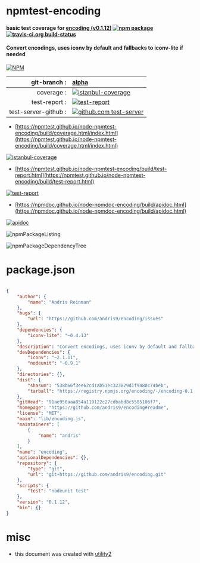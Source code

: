 # npmtest-encoding

#### basic test coverage for  [encoding (v0.1.12)](https://github.com/andris9/encoding#readme)  [![npm package](https://img.shields.io/npm/v/npmtest-encoding.svg?style=flat-square)](https://www.npmjs.org/package/npmtest-encoding) [![travis-ci.org build-status](https://api.travis-ci.org/npmtest/node-npmtest-encoding.svg)](https://travis-ci.org/npmtest/node-npmtest-encoding)

#### Convert encodings, uses iconv by default and fallbacks to iconv-lite if needed

[![NPM](https://nodei.co/npm/encoding.png?downloads=true&downloadRank=true&stars=true)](https://www.npmjs.com/package/encoding)

| git-branch : | [alpha](https://github.com/npmtest/node-npmtest-encoding/tree/alpha)|
|--:|:--|
| coverage : | [![istanbul-coverage](https://npmtest.github.io/node-npmtest-encoding/build/coverage.badge.svg)](https://npmtest.github.io/node-npmtest-encoding/build/coverage.html/index.html)|
| test-report : | [![test-report](https://npmtest.github.io/node-npmtest-encoding/build/test-report.badge.svg)](https://npmtest.github.io/node-npmtest-encoding/build/test-report.html)|
| test-server-github : | [![github.com test-server](https://npmtest.github.io/node-npmtest-encoding/GitHub-Mark-32px.png)](https://npmtest.github.io/node-npmtest-encoding/build/app/index.html) | | build-artifacts : | [![build-artifacts](https://npmtest.github.io/node-npmtest-encoding/glyphicons_144_folder_open.png)](https://github.com/npmtest/node-npmtest-encoding/tree/gh-pages/build)|

- [https://npmtest.github.io/node-npmtest-encoding/build/coverage.html/index.html](https://npmtest.github.io/node-npmtest-encoding/build/coverage.html/index.html)

[![istanbul-coverage](https://npmtest.github.io/node-npmtest-encoding/build/screenCapture.buildCi.browser.%252Ftmp%252Fbuild%252Fcoverage.lib.html.png)](https://npmtest.github.io/node-npmtest-encoding/build/coverage.html/index.html)

- [https://npmtest.github.io/node-npmtest-encoding/build/test-report.html](https://npmtest.github.io/node-npmtest-encoding/build/test-report.html)

[![test-report](https://npmtest.github.io/node-npmtest-encoding/build/screenCapture.buildCi.browser.%252Ftmp%252Fbuild%252Ftest-report.html.png)](https://npmtest.github.io/node-npmtest-encoding/build/test-report.html)

- [https://npmdoc.github.io/node-npmdoc-encoding/build/apidoc.html](https://npmdoc.github.io/node-npmdoc-encoding/build/apidoc.html)

[![apidoc](https://npmdoc.github.io/node-npmdoc-encoding/build/screenCapture.buildCi.browser.%252Ftmp%252Fbuild%252Fapidoc.html.png)](https://npmdoc.github.io/node-npmdoc-encoding/build/apidoc.html)

![npmPackageListing](https://npmtest.github.io/node-npmtest-encoding/build/screenCapture.npmPackageListing.svg)

![npmPackageDependencyTree](https://npmtest.github.io/node-npmtest-encoding/build/screenCapture.npmPackageDependencyTree.svg)



# package.json

```json

{
    "author": {
        "name": "Andris Reinman"
    },
    "bugs": {
        "url": "https://github.com/andris9/encoding/issues"
    },
    "dependencies": {
        "iconv-lite": "~0.4.13"
    },
    "description": "Convert encodings, uses iconv by default and fallbacks to iconv-lite if needed",
    "devDependencies": {
        "iconv": "~2.1.11",
        "nodeunit": "~0.9.1"
    },
    "directories": {},
    "dist": {
        "shasum": "538b66f3ee62cd1ab51ec323829d1f9480c74beb",
        "tarball": "https://registry.npmjs.org/encoding/-/encoding-0.1.12.tgz"
    },
    "gitHead": "91ae950aaa854a119122c27cdbabd8c5585106f7",
    "homepage": "https://github.com/andris9/encoding#readme",
    "license": "MIT",
    "main": "lib/encoding.js",
    "maintainers": [
        {
            "name": "andris"
        }
    ],
    "name": "encoding",
    "optionalDependencies": {},
    "repository": {
        "type": "git",
        "url": "git+https://github.com/andris9/encoding.git"
    },
    "scripts": {
        "test": "nodeunit test"
    },
    "version": "0.1.12",
    "bin": {}
}
```



# misc
- this document was created with [utility2](https://github.com/kaizhu256/node-utility2)
